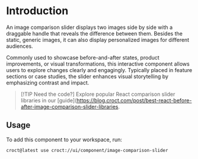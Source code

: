 # Introduction

An image comparison slider displays two images side by side with a draggable handle that reveals the difference
between them. Besides the static, generic images, it can also display personalized images for different audiences.

Commonly used to showcase before-and-after states, product improvements, or visual transformations, this interactive
component allows users to explore changes clearly and engagingly. Typically placed in feature sections or case studies,
the slider enhances visual storytelling by emphasizing contrast and impact.

> [!TIP Need the code?]
> Explore popular React comparison slider libraries in our [guide](https://blog.croct.com/post/best-react-before-after-image-comparison-slider-libraries.

## Usage

To add this component to your workspace, run:

```js-pm
croct@latest use croct://ui/component/image-comparison-slider
```
